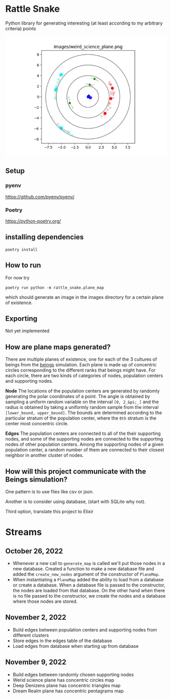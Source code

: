 # Rattle Snake

Python library for generating interesting 
(at least according to my arbitrary criteria) points


![Plane Map of Weird Science](images/weird_science_plane.png)

## Setup

### pyenv
https://github.com/pyenv/pyenv/

### Poetry
https://python-poetry.org/

## installing dependencies

``` shell
poetry install
```

## How to run
For now try

``` shell
poetry run python -m rattle_snake.plane_map
```

which should generate an image in the images directory for a certain
plane of existence.

## Exporting 

Not yet implemented

## How are plane maps generated?

There are multiple planes of existence, one for each of the 3
cultures of beings from the [beings](https://github.com/joedaws/beings) simulation.
Each plane is made up of concentric circles corresponding to the different ranks
that beings might have. For each circle, there are two kinds of categories of nodes,
population centers and supporting nodes. 

**Node**
The locations of the population centers are generated by
randomly generating the polar coordinates of a point. The
angle is obtained by sampling a uniform random variable on 
the interval `[0, 2_&pi;_]` and the radius is obtained by
taking a uniformly random sample from the interval 
`[lower_bound, upper_bound]`. The bounds are determined according 
to the particular stratum of the population center, where the `0th`
stratum is the center most concentric circle. 

**Edges**
The population centers are connected to all of the their 
supporting nodes, and some of the supporting nodes are connected to 
the supporting nodes of other population centers. Among the supporting 
nodes of a given population center, a random number of them are
connected to their closest neighbor in another cluster of nodes. 


## How will this project communicate with the Beings simulation?

One pattern is to use files like csv or json.

Another is to consider using database, (start with SQLite why not).

Third option, translate this project to Elixir

# Streams

## October 26, 2022

- Whenever a new call to `generate_map` is called
  we'll put those nodes in a new database. Created
  a function to make a new database file and added the
  `create_new_nodes` argument of the constructor of
  `PlaneMap`.
- When instantiating a `PlaneMap` added the ability to load 
  from a database or create a database. When a database file 
  is passed to the constructor, the nodes are loaded from that
  database. On the other hand when there is no file passed 
  to the constructor, we create the nodes and a database
  where those nodes are stored.
  
## November 2, 2022

- Build edges between population centers and supporting nodes
  from different clusters
- Store edges in the edges table of the database
- Load edges from database when starting up from database

## November 9, 2022

- Build edges between randomly chosen supporting nodes 
- Werid science plane has concentric circles map
- Deep Denizens plane has concentric triangles map
- Dream Realm plane has concentric pentagrams map
